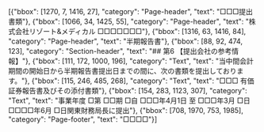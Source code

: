 [{"bbox": [1270, 7, 1416, 27], "category": "Page-header", "text": "□□□提出書類"}, {"bbox": [1066, 34, 1425, 55], "category": "Page-header", "text": "株式会社リゾート&メディカル □□□□□□□"}, {"bbox": [1316, 63, 1416, 84], "category": "Page-header", "text": "半期報告書"}, {"bbox": [88, 92, 474, 123], "category": "Section-header", "text": "## 第6 【提出会社の参考情報】"}, {"bbox": [111, 172, 1000, 196], "category": "Text", "text": "当中間会計期間の開始日から半期報告書提出日までの間に、次の書類を提出しております。"}, {"bbox": [115, 246, 485, 268], "category": "Text", "text": "□□□ 有価証券報告書及びその添付書類"}, {"bbox": [154, 283, 1123, 307], "category": "Text", "text": "事業年度 □第 □□期 □自 □□□年4月1日 至 □□□年3月 □日 □□□□年6月 □日関東財務局長に提出"}, {"bbox": [708, 1970, 753, 1985], "category": "Page-footer", "text": "□□□□"}]